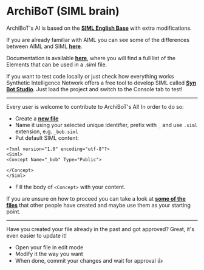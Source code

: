 ArchiBoT (SIML brain)
====================

ArchiBoT's AI is based on the **[SIML English Base](https://github.com/SynHub/siml-english-base)** with extra modifications.

If you are already familiar with AIML you can see some of the differences between AIML and SIML **[here](http://developer.syn.co.in/tutorial/siml/siml-aiml.html)**.

Documentation is available **[here](http://developer.syn.co.in/tutorial/siml/elements/siml.html)**, where you will find a full list of the Elements that can be used in a .siml file.

If you want to test code locally or just check how everything works Synthetic Intelligence Network offers a free tool to develop SIML called **[Syn Bot Studio](http://simlbot.com)**. Just load the project and switch to the Console tab to test!

---

Every user is welcome to contribute to ArchiBoT's AI! In order to do so:
- Create a **[new file](https://github.com/JustArchi/ArchiBoT/tree/master/Brain/ArchiBoT)**
- Name it using your selected unique identifier, prefix with ```_``` and use ```.siml``` extension, e.g. ```_bob.siml```
- Put default SIML content:

```
<?xml version="1.0" encoding="utf-8"?>
<Siml>
<Concept Name="_bob" Type="Public">

</Concept>
</Siml>
```

- Fill the body of ```<Concept>``` with your content.

If you are unsure on how to proceed you can take a look at **[some of the files](https://github.com/JustArchi/ArchiBoT/tree/master/Brain/ArchiBoT)** that other people have created and maybe use them as your starting point.

---

Have you created your file already in the past and got approved? Great, it's even easier to update it!

- Open your file in edit mode
- Modify it the way you want
- When done, commit your changes and wait for approval :+1:
